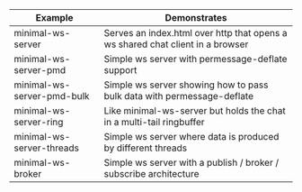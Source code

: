 |Example|Demonstrates|
---|---
minimal-ws-server|Serves an index.html over http that opens a ws shared chat client in a browser
minimal-ws-server-pmd|Simple ws server with permessage-deflate support
minimal-ws-server-pmd-bulk|Simple ws server showing how to pass bulk data with permessage-deflate
minimal-ws-server-ring|Like minimal-ws-server but holds the chat in a multi-tail ringbuffer
minimal-ws-server-threads|Simple ws server where data is produced by different threads
minimal-ws-broker|Simple ws server with a publish / broker / subscribe architecture
